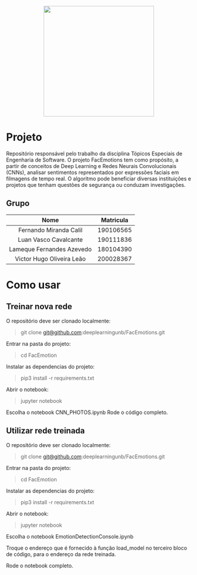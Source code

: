 <p align="center">
  <img width="300" src="FacEmotions.png">
</p>

# Projeto

Repositório responsável pelo trabalho da disciplina Tópicos Especiais de Engenharia de Software. O projeto FacEmotions tem como propósito, a partir de conceitos de Deep Learning e Redes Neurais Convolucionais (CNNs), analisar sentimentos representados por expressões faciais em filmagens de tempo real. O algoritmo pode beneficiar diversas instituições e projetos que tenham questões de segurança ou conduzam investigações.


## Grupo

|Nome | Matricula |
|:---:|:---:|
|Fernando Miranda Calil| 190106565|
|Luan Vasco Cavalcante| 190111836|
|Lameque Fernandes Azevedo | 180104390 |
| Victor Hugo Oliveira Leão | 200028367 |


# Como usar

## Treinar nova rede

O repositório deve ser clonado localmente:
> git clone git@github.com:deeplearningunb/FacEmotions.git
  
Entrar na pasta do projeto:
> cd FacEmotion

Instalar as dependencias do projeto:
> pip3 install -r requirements.txt

Abrir o notebook:
> jupyter notebook
  
Escolha o notebook CNN_PHOTOS.ipynb
Rode o código completo.

## Utilizar rede treinada

O repositório deve ser clonado localmente:
> git clone git@github.com:deeplearningunb/FacEmotions.git
  
Entrar na pasta do projeto:
> cd FacEmotion

Instalar as dependencias do projeto:
> pip3 install -r requirements.txt
  
Abrir o notebook:
> jupyter notebook
  
Escolha o notebook EmotionDetectionConsole.ipynb

Troque o endereço que é fornecido à função load_model no terceiro bloco de código, para o endereço da rede treinada.

Rode o notebook completo.
